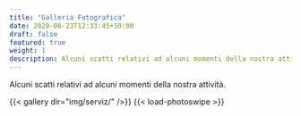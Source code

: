 ```yaml
---
title: "Galleria Fotografica"
date: 2020-06-23T12:33:45+10:00
draft: false
featured: true
weight: 1
description: Alcuni scatti relativi ad alcuni momenti della nostra attività.
---
```


Alcuni scatti relativi ad alcuni momenti della nostra attività.

{{< gallery dir="img/serviz/" />}} {{< load-photoswipe >}}
